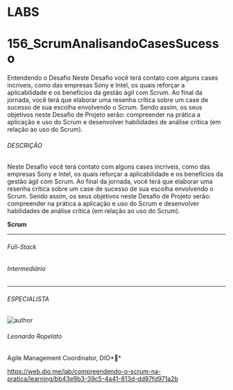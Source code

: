# LABS



# 156_ScrumAnalisandoCasesSucesso

Entendendo o Desafio Neste Desafio você terá contato com alguns cases incríveis, como das empresas Sony e Intel, os quais reforçar a aplicabilidade e os benefícios da gestão ágil com Scrum. Ao final da jornada, você terá que elaborar uma resenha crítica sobre um case de sucesso de sua escolha envolvendo o Scrum. Sendo assim, os seus objetivos neste Desafio de Projeto serão: compreender na prática a aplicação e uso do Scrum e desenvolver habilidades de análise crítica (em relação ao uso do Scrum).



###### DESCRIÇÃO

Neste Desafio você terá contato com alguns cases incríveis, como das empresas Sony e Intel, os quais reforçar a aplicabilidade e os benefícios da gestão ágil com Scrum. Ao final da jornada, você terá que elaborar uma resenha crítica sobre um case de sucesso de sua escolha envolvendo o Scrum. Sendo assim, os seus objetivos neste Desafio de Projeto serão: compreender na prática a aplicação e uso do Scrum e desenvolver habilidades de análise crítica (em relação ao uso do Scrum).

**Scrum**

------

###### Full-Stack

###### Intermediário

------

###### ESPECIALISTA

![author](https://hermes.digitalinnovation.one/users/author/photos/4a5031ff-3bc2-4985-942b-9180046c591d.png)

###### Leonardo Ropelato

Agile Management Coordinator, DIO**



https://web.dio.me/lab/compreendendo-o-scrum-na-pratica/learning/bb43e9b3-39c5-4a41-813d-dd97fd971a2b
